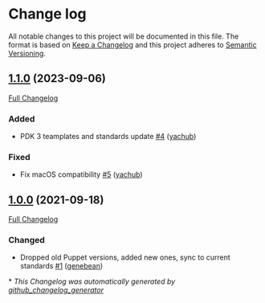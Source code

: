 # Change log

All notable changes to this project will be documented in this file. The format is based on [Keep a Changelog](http://keepachangelog.com/en/1.0.0/) and this project adheres to [Semantic Versioning](http://semver.org).

## [1.1.0](https://github.com/ploperations/ploperations-profile_metadata/tree/1.1.0) (2023-09-06)

[Full Changelog](https://github.com/ploperations/ploperations-profile_metadata/compare/1.0.0...1.1.0)

### Added

- PDK 3 teamplates and standards update [\#4](https://github.com/ploperations/ploperations-profile_metadata/pull/4) ([yachub](https://github.com/yachub))

### Fixed

- Fix macOS compatibility [\#5](https://github.com/ploperations/ploperations-profile_metadata/pull/5) ([yachub](https://github.com/yachub))

## [1.0.0](https://github.com/ploperations/ploperations-profile_metadata/tree/1.0.0) (2021-09-18)

[Full Changelog](https://github.com/ploperations/ploperations-profile_metadata/compare/e42cee45d291f6c9c041a661e636a045cd0aaca5...1.0.0)

### Changed

- Dropped old Puppet versions, added new ones, sync to current standards [\#1](https://github.com/ploperations/ploperations-profile_metadata/pull/1) ([genebean](https://github.com/genebean))



\* *This Changelog was automatically generated by [github_changelog_generator](https://github.com/github-changelog-generator/github-changelog-generator)*

